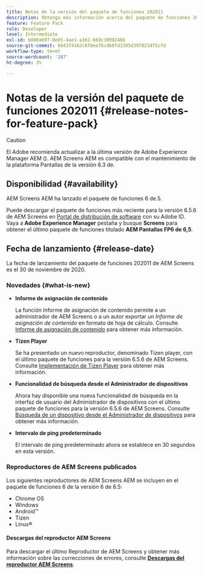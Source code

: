 ```yaml
---
title: Notas de la versión del paquete de funciones 202011
description: Obtenga más información acerca del paquete de funciones 202011 de AEM Screens lanzado el 30 de noviembre de 2020.
feature: Feature Pack
role: Developer
level: Intermediate
exl-id: b080a697-0e65-4ae1-a161-669c3098246b
source-git-commit: 6643f4162c8f0ee7bcdb0fd3305d3978234f5cfd
workflow-type: tm+mt
source-wordcount: '287'
ht-degree: 3%

---
```


# Notas de la versión del paquete de funciones 202011 {#release-notes-for-feature-pack}

>[!CAUTION]
>El Adobe recomienda actualizar a la última versión de Adobe Experience Manager AEM (). AEM Screens AEM es compatible con el mantenimiento de la plataforma Pantallas de la versión 6.3 de.

## Disponibilidad {#availability}

AEM Screens AEM ha lanzado el paquete de funciones 6 de.5.

Puede descargar el paquete de funciones más reciente para la versión 6.5.6 de AEM Screens en [Portal de distribución de software](https://experience.adobe.com/#/downloads/content/software-distribution/es/aem.html) con su Adobe ID. Vaya a **Adobe Experience Manager** pestaña y busque **Screens** para obtener el último paquete de funciones titulado **AEM Pantallas FP6 de 6,5**.

## Fecha de lanzamiento {#release-date}

La fecha de lanzamiento del paquete de funciones 202011 de AEM Screens es el 30 de noviembre de 2020.

### Novedades {#what-is-new}

* **Informe de asignación de contenido**

  La función Informe de asignación de contenido permite a un administrador de AEM Screens o a un autor exportar un *Informe de asignación de contenido* en formato de hoja de cálculo.
Consulte [Informe de asignación de contenido](/help/user-guide/content-assignment-report.md) para obtener más información.


* **Tizen Player**

  Se ha presentado un nuevo reproductor, denominado Tizen player, con el último paquete de funciones para la versión 6.5.6 de AEM Screens.
Consulte [Implementación de Tizen Player](/help/user-guide/tizen-player.md) para obtener más información.

* **Funcionalidad de búsqueda desde el Administrador de dispositivos**

  Ahora hay disponible una nueva funcionalidad de búsqueda en la interfaz de usuario del Administrador de dispositivos con el último paquete de funciones para la versión 6.5.6 de AEM Screens.
Consulte [Búsqueda de un dispositivo desde el Administrador de dispositivos](/help/user-guide/device-registration.md#search-device) para obtener más información.

* **Intervalo de ping predeterminado**

  El intervalo de ping predeterminado ahora se establece en 30 segundos en esta versión.

### Reproductores de AEM Screens publicados

Los siguientes reproductores de AEM Screens AEM se incluyen en el paquete de funciones 6 de la versión 6 de 6.5:

* Chrome OS
* Windows
* Android™
* Tizen
* Linux®

#### Descargas del reproductor AEM Screens

Para descargar el último Reproductor de AEM Screens y obtener más información sobre las correcciones de errores, consulte **[Descargas del reproductor AEM Screens](https://download.macromedia.com/screens/index.html)**.
